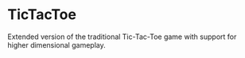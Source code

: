 # TicTacToe
Extended version of the traditional Tic-Tac-Toe game with support for higher dimensional gameplay.
